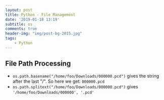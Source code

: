 ```yaml
---
layout: post
title: Python - File Management
date: '2019-01-18 13:19'
subtitle: os
comments: true
header-img: "img/post-bg-2015.jpg"
tags:
    - Python
---
```


## File Path Processing

- `os.path.basename("/home/foo/Downloads/000000.pcd")` gives the string after the last "/". So here we get: `000000.pcd`
- `os.path.splitext("/home/foo/Downloads/000000.pcd")` gives `'/home/foo/Downloads/000000', '.pcd'`
